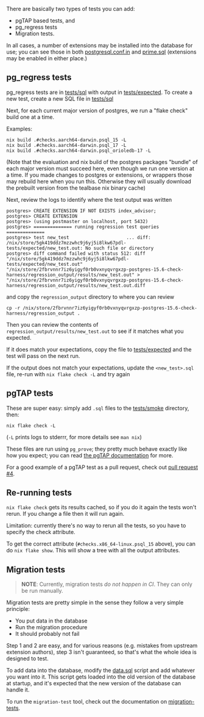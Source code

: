 There are basically two types of tests you can add:

- pgTAP based tests, and
- pg\_regress tests
- Migration tests.

In all cases, a number of extensions may be installed into the database for
use; you can see those in both [postgresql.conf.in](../tests/postgresql.conf.in)
and [prime.sql](../tests/prime.sql) (extensions may be enabled in either place.)

## pg\_regress tests

pg\_regress tests are in [tests/sql](./../tests/sql/) with output in [tests/expected](./../tests/expected/).
To create a new test, create a new SQL file in [tests/sql](./../tests/sql/)

Next, for each current major version of postgres, we run a "flake check" build one at a time.

Examples:

```
nix build .#checks.aarch64-darwin.psql_15 -L
nix build .#checks.aarch64-darwin.psql_17 -L
nix build .#checks.aarch64-darwin.psql_orioledb-17 -L
```

(Note that the evaluation and nix build of the postgres packages "bundle" of each major version must succeed here, even though we run one version at a time. If you made changes to postgres or extensions, or wrappers those may rebuild here when you run this. Otherwise they will usually download the prebuilt version from the tealbase nix binary cache)

Next, review the logs to identify where the test output was written

```
postgres> CREATE EXTENSION IF NOT EXISTS index_advisor;
postgres> CREATE EXTENSION  
postgres> (using postmaster on localhost, port 5432)    
postgres> ============== running regression test queries        ==============
postgres> test new_test                     ... diff: /nix/store/5gk419ddz7mzzwhc9j6yj5i8lkw67pdl-tests/expected/new_test.out: No such file or directory
postgres> diff command failed with status 512: diff  "/nix/store/5gk419ddz7mzzwhc9j6yj5i8lkw67pdl-tests/expected/new_test.out" "/nix/store/2fbrvnnr7iz6yigyf0rb0vxnyqvrgxzp-postgres-15.6-check-harness/regression_output/results/new_test.out" > "/nix/store/2fbrvnnr7iz6yigyf0rb0vxnyqvrgxzp-postgres-15.6-check-harness/regression_output/results/new_test.out.diff
```

and copy the `regression_output` directory to where you can review

```
cp -r /nix/store/2fbrvnnr7iz6yigyf0rb0vxnyqvrgxzp-postgres-15.6-check-harness/regression_output .
```

Then you can review the contents of `regression_output/results/new_test.out` to see if it matches what you expected.

If it does match your expectations, copy the file to [tests/expected](./../tests/expected/) and the test will pass on the next run.

If the output does not match your expectations, update the `<new_test>.sql` file, re-run with `nix flake check -L` and try again


## pgTAP tests

These are super easy: simply add `.sql` files to the
[tests/smoke](./../tests/smoke/) directory, then:

```
nix flake check -L
```

(`-L` prints logs to stderrr, for more details see `man nix`)

These files are run using `pg_prove`; they pretty much behave exactly like how
you expect; you can read
[the pgTAP documentation](https://pgtap.org/documentation.html) for more.

For a good example of a pgTAP test as a pull request, check out
[pull request #4](https://github.com/tealbase/nix-postgres/pull/4/files).

## Re-running tests

`nix flake check` gets its results cached, so if you do it again the tests won't rerun. If you change a file then it will run again.

<!-- If you want to force rerun without modifying a file, you can do:

```
nix build .#checks.x86_64-linux.psql_15 --rebuild
nix build .#checks.x86_64-linux.psql_16 --rebuild
```
-->

Limitation: currently there's no way to rerun all the tests, so you have to specify the check attribute.

To get the correct attribute (`#checks.x86_64-linux.psql_15` above), you can do `nix flake show`. This will show a tree with all the output attributes.

## Migration tests

> **NOTE**: Currently, migration tests _do not happen in CI_. They can only be
> run manually.

Migration tests are pretty simple in the sense they follow a very simple
principle:

- You put data in the database
- Run the migration procedure
- It should probably not fail

Step 1 and 2 are easy, and for various reasons (e.g. mistakes from upstream
extension authors), step 3 isn't guaranteed, so that's what the whole idea is
designed to test.

To add data into the database, modify the
[data.sql](../nix/tests/migrations/data.sql) script and add whatever you want into
it. This script gets loaded into the old version of the database at startup, and
it's expected that the new version of the database can handle it.

To run the `migration-test` tool, check out the documentation on
[migration-tests](./migration-tests.md).
